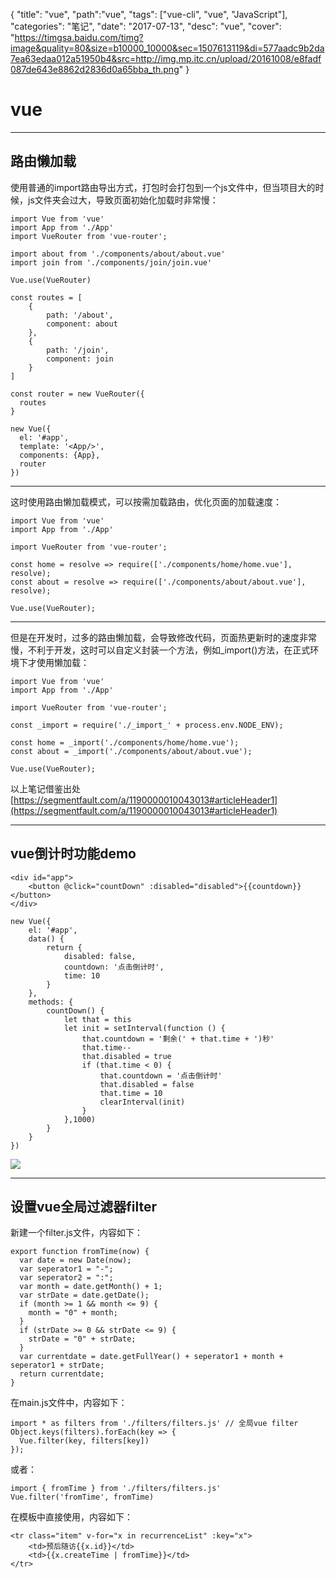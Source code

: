 {
  "title": "vue",
  "path":"vue",
  "tags": ["vue-cli", "vue", "JavaScript"],
  "categories": "笔记",
  "date": "2017-07-13",
  "desc": "vue",
  "cover": "https://timgsa.baidu.com/timg?image&quality=80&size=b10000_10000&sec=1507613119&di=577aadc9b2da7ea63edaa012a51950b4&src=http://img.mp.itc.cn/upload/20161008/e8fadf087de643e8862d2836d0a65bba_th.png"
}

# vue
***

## 路由懒加载

使用普通的import路由导出方式，打包时会打包到一个js文件中，但当项目大的时候，js文件夹会过大，导致页面初始化加载时非常慢：

	import Vue from 'vue'
	import App from './App'
	import VueRouter from 'vue-router';

	import about from './components/about/about.vue'
	import join from './components/join/join.vue'

	Vue.use(VueRouter)

	const routes = [
		{
			path: '/about',
    		component: about
		},
		{
			path: '/join',
    		component: join
		}
	]

	const router = new VueRouter({
	  routes
	}

	new Vue({
	  el: '#app',
	  template: '<App/>',
	  components: {App},
	  router
	})
***
这时使用路由懒加载模式，可以按需加载路由，优化页面的加载速度：

	import Vue from 'vue'
	import App from './App'

	import VueRouter from 'vue-router';

	const home = resolve => require(['./components/home/home.vue'], resolve);
	const about = resolve => require(['./components/about/about.vue'], resolve);

	Vue.use(VueRouter);
***
但是在开发时，过多的路由懒加载，会导致修改代码，页面热更新时的速度非常慢，不利于开发，这时可以自定义封装一个方法，例如_import()方法，在正式环境下才使用懒加载：


	import Vue from 'vue'
	import App from './App'

	import VueRouter from 'vue-router';

	const _import = require('./_import_' + process.env.NODE_ENV);

	const home = _import('./components/home/home.vue');
	const about = _import('./components/about/about.vue');

	Vue.use(VueRouter);

以上笔记借鉴出处[https://segmentfault.com/a/1190000010043013#articleHeader1](https://segmentfault.com/a/1190000010043013#articleHeader1)
***

## vue倒计时功能demo

	<div id="app">
        <button @click="countDown" :disabled="disabled">{{countdown}}</button>
    </div>

	new Vue({
        el: '#app',
        data() {
            return {
                disabled: false,
                countdown: '点击倒计时',
                time: 10
            }
        },
        methods: {
            countDown() {
                let that = this
                let init = setInterval(function () {
                    that.countdown = '剩余(' + that.time + ')秒'
                    that.time--
                    that.disabled = true
                    if (that.time < 0) {
                        that.countdown = '点击倒计时'
                        that.disabled = false
                        that.time = 10
                        clearInterval(init)
                    }
                },1000)
            }
        }
    })

![](http://i.imgur.com/ewkdj8j.png)
***

## 设置vue全局过滤器filter

新建一个filter.js文件，内容如下：

	export function fromTime(now) {
	  var date = new Date(now);
	  var seperator1 = "-";
	  var seperator2 = ":";
	  var month = date.getMonth() + 1;
	  var strDate = date.getDate();
	  if (month >= 1 && month <= 9) {
	    month = "0" + month;
	  }
	  if (strDate >= 0 && strDate <= 9) {
	    strDate = "0" + strDate;
	  }
	  var currentdate = date.getFullYear() + seperator1 + month + seperator1 + strDate;
	  return currentdate;
	}

在main.js文件中，内容如下：

	import * as filters from './filters/filters.js' // 全局vue filter
	Object.keys(filters).forEach(key => {
	  Vue.filter(key, filters[key])
	});

或者：

	import { fromTime } from './filters/filters.js'
	Vue.filter('fromTime', fromTime)

在模板中直接使用，内容如下：

	<tr class="item" v-for="x in recurrenceList" :key="x">
		<td>预后随访{{x.id}}</td>
        <td>{{x.createTime | fromTime}}</td>
	</tr>
